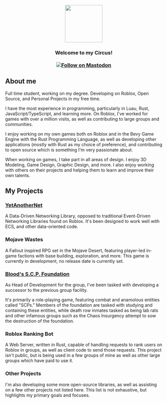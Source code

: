 <p align="center">
<img width="120" height="120" src="https://cdn.discordapp.com/icons/1010924099079503872/47766cca7782f0b8d6eac98f787402bb.png">
</p>
<h3 align="center">
Welcome to my Circus!
</br>
</br>
<a rel="me" href="https://mastodon.gamedev.place/@YetAnotherClown">
  <img alt="Follow on Mastodon" src="https://img.shields.io/mastodon/follow/112044519487690421?color=%23595aff&domain=https%3A%2F%2Fmastodon.gamedev.place&label=Mastodon&logo=Mastodon&logoColor=%23FFFFFF&style=flat-square">
</a>
</h3>

## About me

Full time student, working on my degree. Developing on Roblox, Open Source, and Personal Projects in my free time.

I have the most experience in programming, particularly in Luau, Rust, JavaScript/TypeScript, and learning more. On Roblox, I've worked for games with over a million visits, as well as contributing to large groups and communities.

I enjoy working on my own games both on Roblox and in the Bevy Game Engine with the Rust Programming Language, as well as developing other applications (mostly with Rust as my choice of preference), and contributing to open source which is something I'm very passionate about.

When working on games, I take part in all areas of design. I enjoy 3D Modeling, Game Design, Graphic Design, and more. I also enjoy working with others on their projects and helping them to learn and improve their own talents.

## My Projects

### [YetAnotherNet](https://github.com/YetAnotherClown/YetAnotherNet)

A Data-Driven Networking Library, opposed to traditional Event-Driven Networking Libraries found on Roblox. It's been designed to work well with ECS, and other data-oriented code.

### Mojave Wastes

A Fallout inspired RPG set in the Mojave Desert, featuring player-led in-game factions with base building, exploration, and more. This game is currently in development, no release date is currently set.

### [Blood's S.C.P. Foundation](https://www.roblox.com/groups/5680845/SCP-SECURE-CONTAIN-PROTECT)

As Head of Development for the group, I've been tasked with developing a successor to the previous group facility. 

It's primarily a role-playing game, featuring combat and anamolous entities called "SCPs." Members of the foundation are tasked with studying and containing these entities, while death row inmates tasked as being lab rats and other infamous groups such as the Chaos Insurgency attempt to sow the destruction of the foundation.

### Roblox Ranking Bot

A Web Server, written in Rust, capable of handling requests to rank users on Roblox in groups, as well as client code to send those requests. This project isn't public, but is being used in a few groups of mine as well as other large groups which have paid to use it.

### Other Projects

I'm also developing some more open-source libraries, as well as assisting on a few other projects not listed here. This list is not exhaustive, but highlights my primary goals and focuses.
